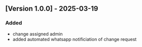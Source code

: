 ## [Version 1.0.0] - 2025-03-19
### Added
- change assigned admin
- added automated whatsapp notificiation of change request




